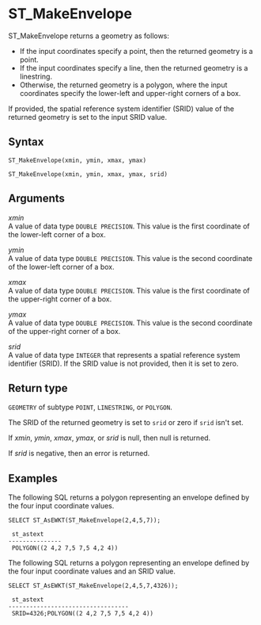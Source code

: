 # ST\_MakeEnvelope<a name="ST_MakeEnvelope-function"></a>

ST\_MakeEnvelope returns a geometry as follows:
+ If the input coordinates specify a point, then the returned geometry is a point\. 
+ If the input coordinates specify a line, then the returned geometry is a linestring\. 
+ Otherwise, the returned geometry is a polygon, where the input coordinates specify the lower\-left and upper\-right corners of a box\. 

If provided, the spatial reference system identifier \(SRID\) value of the returned geometry is set to the input SRID value\. 

## Syntax<a name="ST_MakeEnvelope-function-syntax"></a>

```
ST_MakeEnvelope(xmin, ymin, xmax, ymax)
```

```
ST_MakeEnvelope(xmin, ymin, xmax, ymax, srid)
```

## Arguments<a name="ST_MakeEnvelope-function-arguments"></a>

 *xmin*   
A value of data type `DOUBLE PRECISION`\. This value is the first coordinate of the lower\-left corner of a box\. 

 *ymin*   
A value of data type `DOUBLE PRECISION`\. This value is the second coordinate of the lower\-left corner of a box\. 

 *xmax*   
A value of data type `DOUBLE PRECISION`\. This value is the first coordinate of the upper\-right corner of a box\. 

 *ymax*   
A value of data type `DOUBLE PRECISION`\. This value is the second coordinate of the upper\-right corner of a box\. 

 *srid*   
A value of data type `INTEGER` that represents a spatial reference system identifier \(SRID\)\. If the SRID value is not provided, then it is set to zero\. 

## Return type<a name="ST_MakeEnvelope-function-return"></a>

`GEOMETRY` of subtype `POINT`, `LINESTRING`, or `POLYGON`\. 

The SRID of the returned geometry is set to `srid` or zero if `srid` isn't set\. 

If *xmin*, *ymin*, *xmax*, *ymax*, or *srid* is null, then null is returned\.

If *srid* is negative, then an error is returned\. 

## Examples<a name="ST_MakeEnvelope-function-examples"></a>

The following SQL returns a polygon representing an envelope defined by the four input coordinate values\. 

```
SELECT ST_AsEWKT(ST_MakeEnvelope(2,4,5,7));
```

```
 st_astext
---------------
 POLYGON((2 4,2 7,5 7,5 4,2 4))
```

The following SQL returns a polygon representing an envelope defined by the four input coordinate values and an SRID value\. 

```
SELECT ST_AsEWKT(ST_MakeEnvelope(2,4,5,7,4326));
```

```
 st_astext
----------------------------------
 SRID=4326;POLYGON((2 4,2 7,5 7,5 4,2 4))
```